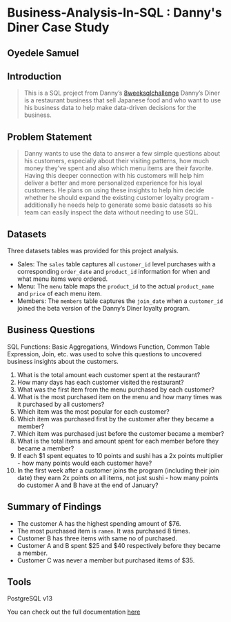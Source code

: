 # Business-Analysis-In-SQL : Danny's Diner Case Study

## Oyedele Samuel

## Introduction

> This is a SQL project from Danny’s <a href="https://8weeksqlchallenge.com/case-study-1/">8weeksqlchallenge</a> Danny’s Diner is a restaurant business that sell Japanese food and who want to use his business data to help make data-driven decisions for the business.

## Problem Statement

> Danny wants to use the data to answer a few simple questions about his customers, especially about their visiting patterns, how much money they’ve spent and also which menu items are their favorite. Having this deeper connection with his customers will help him deliver a better and more personalized experience for his loyal customers.
> He plans on using these insights to help him decide whether he should expand the existing customer loyalty program - additionally he needs help to generate some basic datasets so his team can easily inspect the data without needing to use SQL.

## Datasets
Three datasets tables was provided for this project analysis.
- Sales: The `sales` table captures all `customer_id` level purchases with a corresponding `order_date` and `product_id` information for when and what menu items were ordered.
- Menu: The `menu` table maps the `product_id` to the actual `product_name` and `price` of each menu item.
- Members: The `members` table captures the `join_date` when a `customer_id` joined the beta version of the Danny’s Diner loyalty program.

## Business Questions
SQL Functions: Basic Aggregations, Windows Function, Common Table Expression, Join, etc. was used to solve this questions to uncovered business insights about the customers.
1.	What is the total amount each customer spent at the restaurant?
2.	How many days has each customer visited the restaurant?
3.	What was the first item from the menu purchased by each customer?
4.	What is the most purchased item on the menu and how many times was it purchased by all customers?
5.	Which item was the most popular for each customer?
6.	Which item was purchased first by the customer after they became a member?
7.	Which item was purchased just before the customer became a member?
8.	What is the total items and amount spent for each member before they became a member?
9.	If each $1 spent equates to 10 points and sushi has a 2x points multiplier - how many points would each customer have?
10.	In the first week after a customer joins the program (including their join date) they earn 2x points on all items, not just sushi - how many points do customer A and B have at the end of January?

## Summary of Findings
- The customer A has the highest spending amount of $76.
- The most purchased item is `ramen`. It was purchased 8 times.
- Customer B has three items with same no of purchased.
- Customer A and B spent $25 and $40 respectively before they became a member.
- Customer C was never a member but purchased items of $35.

## Tools
PostgreSQL v13

You can check out the full documentation <a href = "https://medium.com/@samueloyedele/business-analysis-in-sql-dannys-diner-case-study-c07c4cc03945">here</a>
